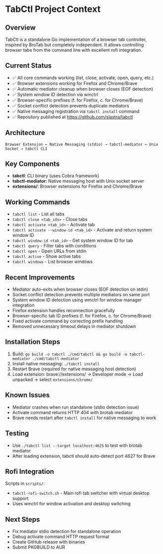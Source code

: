 # TabCtl Project Context

## Overview
TabCtl is a standalone Go implementation of a browser tab controller, inspired by BroTab but completely independent. It allows controlling browser tabs from the command line with excellent rofi integration.

## Current Status
- ✅ All core commands working (list, close, activate, open, query, etc.)
- ✅ Browser extensions working for Firefox and Chrome/Brave
- ✅ Automatic mediator cleanup when browser closes (EOF detection)
- ✅ System window ID detection via wmctrl
- ✅ Browser-specific prefixes (f. for Firefox, c. for Chrome/Brave)
- ✅ Socket conflict detection prevents duplicate mediators
- ✅ Native messaging registration via `tabctl install` command
- ✅ Repository published at https://github.com/slastra/tabctl

## Architecture
```
Browser Extension ← Native Messaging (stdio) → tabctl-mediator ← Unix Socket → tabctl CLI
```

## Key Components
- **tabctl**: CLI binary (uses Cobra framework)
- **tabctl-mediator**: Native messaging host with Unix socket server
- **extensions/**: Browser extensions for Firefox and Chrome/Brave

## Working Commands
- `tabctl list` - List all tabs
- `tabctl close <tab_ids>` - Close tabs
- `tabctl activate <tab_id>` - Activate tab
- `tabctl activate --window-id <tab_id>` - Activate and return system window ID
- `tabctl window-id <tab_id>` - Get system window ID for tab
- `tabctl query` - Filter tabs with conditions
- `tabctl open` - Open URLs from stdin
- `tabctl active` - Show active tabs
- `tabctl windows` - List browser windows

## Recent Improvements
- Mediator auto-exits when browser closes (EOF detection on stdin)
- Socket conflict detection prevents multiple mediators on same port
- System window ID detection using wmctrl for window manager integration
- Firefox extension handles reconnection gracefully
- Browser-specific tab ID prefixes (f. for Firefox, c. for Chrome/Brave)
- Fixed activate command by correcting prefix handling
- Removed unnecessary timeout delays in mediator shutdown

## Installation Steps
1. Build: `go build -o tabctl ./cmd/tabctl && go build -o tabctl-mediator ./cmd/tabctl-mediator`
2. Install native messaging: `./tabctl install`
3. Restart Brave (required for native messaging host detection)
4. Load extension: brave://extensions/ → Developer mode → Load unpacked → select `extensions/chrome/`

## Known Issues
- Mediator crashes when run standalone (stdio detection issue)
- Activate command returns HTTP 404 with brotab mediator
- Brave needs restart after `tabctl install` for native messaging to work

## Testing
- Use `./tabctl list --target localhost:4625` to test with brotab mediator
- After loading extension, tabctl should auto-detect port 4627 for Brave

## Rofi Integration
Scripts in `scripts/`:
- `tabctl-rofi-switch.sh` - Main rofi tab switcher with virtual desktop support
- Uses wmctrl for window activation and desktop switching

## Next Steps
- Fix mediator stdio detection for standalone operation
- Debug activate command HTTP request format
- Create GitHub release with binaries
- Submit PKGBUILD to AUR